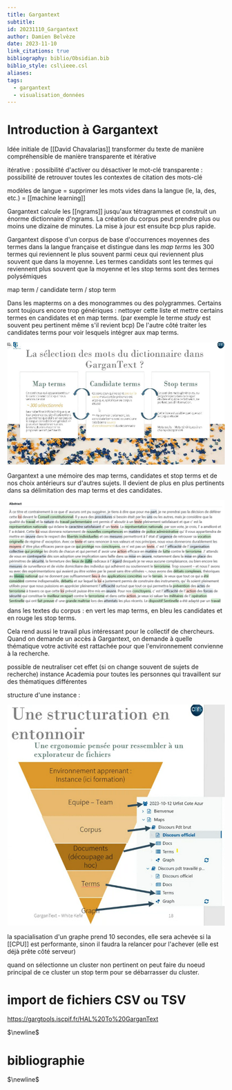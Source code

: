 ```yaml
---
title: Gargantext
subtitle: 
id: 20231110_Gargantext
author: Damien Belvèze
date: 2023-11-10
link_citations: true
bibliography: biblio/Obsidian.bib
biblio_style: csl\ieee.csl
aliases: 
tags:
  - gargantext
  - visualisation_données
---
```

# Introduction à Gargantext

Idée initiale de [[David Chavalarias]]
transformer du texte de manière compréhensible de manière transparente et itérative 

itérative : possibilité d'activer ou désactiver le mot-clé
transparente : possibilité de retrouver toutes les contextes de citation des mots-clé

modèles de langue = supprimer les mots vides dans la langue (le, la, des, etc.) = [[machine learning]]

Gargantext calcule les [[ngrams]] jusqu'aux tétragrammes et construit un énorme dictionnaire d'ngrams. La création du corpus peut prendre plus ou moins une dizaine de minutes. La mise à jour est ensuite bcp plus rapide.

Gargantext dispose d'un corpus de base d'occurrences moyennes des termes dans la langue française et distingue dans les *map terms* les 300 termes qui reviennent le plus souvent parmi ceux qui reviennent plus souvent que dans la moyenne. 
Les termes candidats sont les termes qui reviennent plus souvent que la moyenne et les stop terms sont des termes polysémiques

map term / candidate term / stop term

Dans les mapterms on a des monogrammes ou des polygrammes. Certains sont toujours encore trop génériques : nettoyer cette liste et mettre certains termes en candidates et en map terms. (par exemple le terme *study* est souvent peu pertinent même s'il revient bcp)
De l'autre côté traiter les candidates terms pour voir lesquels intégrer aux map terms. 

![](images/map_terms.JPG)

Gargantext a une mémoire des map terms, candidates et stop terms et de nos choix antérieurs sur d'autres sujets. Il devient de plus en plus pertinents dans sa délimitation des map terms et des candidates.


![](images/map_terms_gargatext.JPG)
dans les textes du corpus : en vert les map terms, en bleu les candidates et en rouge les stop terms.

Cela rend aussi le travail plus intéressant pour le collectif de chercheurs.
Quand on demande un accès à Gargantext, on demande à quelle thématique votre activité est rattachée pour que l'environnement convienne à la recherche.


possible de neutraliser cet effet (si on change souvent de sujets de recherche)
instance Academia pour toutes les personnes qui travaillent sur des thématiques différentes

structure d'une instance : 

![](images/pyramid_gargantex.png)

la spacialisation d'un graphe prend 10 secondes, elle sera achevée si la [[CPU]] est performante, sinon il faudra la relancer pour l'achever (elle est déjà prête côté serveur)

quand on sélectionne un cluster non pertinent on peut faire du noeud principal de ce cluster un stop term pour se débarrasser du cluster.

# import de fichiers CSV ou TSV

https://gargtools.iscpif.fr/HAL%20To%20GarganText


$\newline$
# bibliographie
$\newline$






